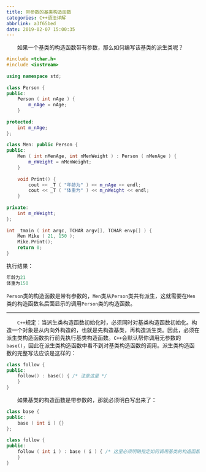 ```yaml
---
title: 带参数的基类构造函数
categories: C++语法详解
abbrlink: a3f65bed
date: 2019-02-07 15:00:35
---
```

&emsp;&emsp;如果一个基类的构造函数带有参数，那么如何编写该基类的派生类呢？<!--more-->

``` cpp
#include <tchar.h>
#include <iostream>
​
using namespace std;
​
class Person {
public:
    Person ( int nAge ) {
        m_nAge = nAge;
    }
​
protected:
    int m_nAge;
};
​
class Men: public Person {
public:
    Men ( int nMenAge, int nMenWeight ) : Person ( nMenAge ) {
        m_nWeight = nMenWeight;
    }
​
    void Print() {
        cout << _T ( "年龄为" ) << m_nAge << endl;
        cout << _T ( "体重为" ) << m_nWeight << endl;
    }
​
private:
    int m_nWeight;
};
​
int _tmain ( int argc, TCHAR argv[], TCHAR envp[] ) {
    Men Mike ( 21, 150 );
    Mike.Print();
    return 0;
}
```

执行结果：

``` cpp
年龄为21
体重为150
```

`Person`类的构造函数是带有参数的，`Men`类从`Person`类共有派生，这就需要在`Men`类的构造函数名后面显示的调用`Person`类的构造函数。

---

&emsp;&emsp;`C++`规定：当派生类构造函数初始化时，必须同时对基类构造函数初始化。构造一个对象是从内向外构造的，也就是先构造基类，再构造派生类。因此，必须在派生类构造函数执行前先执行基类构造函数。`C++`会默认帮你调用无参数的`base()`，因此在派生类构造函数中看不到对基类构造函数的调用。派生类构造函数的完整写法应该是这样的：

``` cpp
class follow {
public:
    follow() : base() { /* 注意这里 */
    }
}
```

&emsp;&emsp;如果基类的构造函数是带参数的，那就必须明白写出来了：

``` cpp
class base {
public:
    base ( int i ) {}
};
​
class follow {
public:
    follow ( int i ) : base ( i ) { /* 这里必须明确指定如何调用基类的构造函数 */
    }
}
```